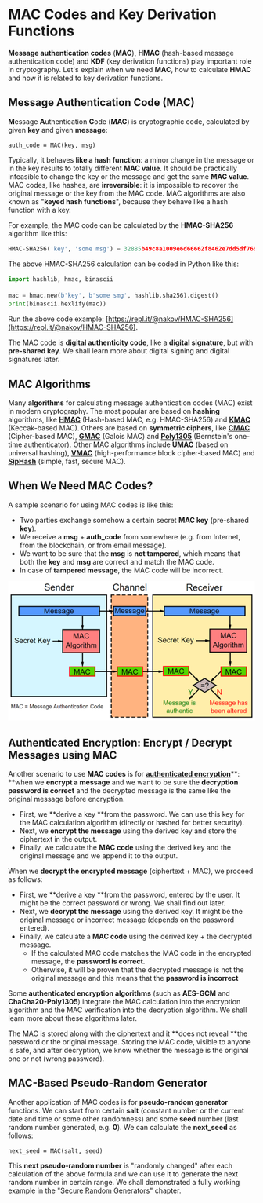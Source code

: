 # MAC Codes and Key Derivation Functions

**Message authentication codes** \(**MAC**\), **HMAC** \(hash-based message authentication code\) and **KDF** \(key derivation functions\) play important role in cryptography. Let's explain when we need **MAC**, how to calculate **HMAC** and how it is related to key derivation functions.

## Message Authentication Code \(MAC\)

**M**essage **A**uthentication **C**ode \(**MAC**\) is cryptographic code, calculated by given **key** and given **message**:

```
auth_code = MAC(key, msg)
```

Typically, it behaves **like a hash function**: a minor change in the message or in the key results to totally different **MAC value**. It should be practically infeasible to change the key or the message and get the same **MAC value**. MAC codes, like hashes, are **irreversible**: it is impossible to recover the original message or the key from the MAC code. MAC algorithms are also known as "**keyed hash functions**", because they behave like a hash function with a key.

For example, the MAC code can be calculated by the **HMAC-SHA256** algorithm like this:

```py
HMAC-SHA256('key', 'some msg') = 32885b49c8a1009e6d66662f8462e7dd5df769a7b725d1d546574e6d5d6e76ad
```

The above HMAC-SHA256 calculation can be coded in Python like this:

```py
import hashlib, hmac, binascii

mac = hmac.new(b'key', b'some smg', hashlib.sha256).digest()
print(binascii.hexlify(mac))
```

Run the above code example: [https://repl.it/@nakov/HMAC-SHA256](https://repl.it/@nakov/HMAC-SHA256).

The MAC code is **digital authenticity code**, like a **digital signature**, but with **pre-shared key**. We shall learn more about digital signing and digital signatures later.

## MAC Algorithms

Many **algorithms** for calculating message authentication codes \(MAC\) exist in modern cryptography. The most popular are based on **hashing** algorithms, like [**HMAC**](https://en.wikipedia.org/wiki/HMAC) \(Hash-based MAC, e.g. HMAC-SHA256\) and [**KMAC**](https://www.cryptosys.net/manapi/api_kmac.html) \(Keccak-based MAC\). Others are based on **symmetric ciphers**, like [**CMAC**](https://en.wikipedia.org/wiki/One-key_MAC) \(Cipher-based MAC\), [**GMAC**](https://en.wikipedia.org/wiki/Galois/Counter_Mode) \(Galois MAC\) and [**Poly1305**](https://en.wikipedia.org/wiki/Poly1305) \(Bernstein's one-time authenticator\). Other MAC algorithms include [**UMAC**](https://en.wikipedia.org/wiki/UMAC) \(based on universal hashing\), [**VMAC**](https://en.wikipedia.org/wiki/VMAC) \(high-performance block cipher-based MAC\) and [**SipHash**](https://en.wikipedia.org/wiki/SipHash) \(simple, fast, secure MAC\).

## When We Need MAC Codes?

A sample scenario for using MAC codes is like this:

* Two parties exchange somehow a certain secret **MAC key** \(pre-shared **key**\).
* We receive a **msg** + **auth\_code** from somewhere \(e.g. from Internet, from the blockchain, or from email message\).
* We want to be sure that the **msg** is **not tampered**, which means that both the **key** and **msg** are correct and match the MAC code.
* In case of **tampered message**, the MAC code will be incorrect.

![](/assets/MAC-message-authentication-code.png)

## Authenticated Encryption: Encrypt / Decrypt Messages using MAC

Another scenario to use **MAC codes** is for [**authenticated encryption**](https://en.wikipedia.org/wiki/Authenticated_encryption)**: **when we **encrypt a message** and we want to be sure the **decryption password is correct** and the decrypted message is the same like the original message before encryption.

* First, we **derive a key **from the password. We can use this key for the MAC calculation algorithm \(directly or hashed for better security\).
* Next, we **encrypt the message** using the derived key and store the ciphertext in the output.
* Finally, we calculate the **MAC code** using the derived key and the original message and we append it to the output.

When we **decrypt the encrypted message** \(ciphertext + MAC\), we proceed as follows:

* First, we **derive a key **from the password, entered by the user. It might be the correct password or wrong. We shall find out later.
* Next, we **decrypt the message** using the derived key. It might be the original message or incorrect message \(depends on the password entered\).
* Finally, we calculate a **MAC code** using the derived key + the decrypted message.
  * If the calculated MAC code matches the MAC code in the encrypted message, the **password is correct**.
  * Otherwise, it will be proven that the decrypted message is not the original message and this means that the **password is incorrect**

Some **authenticated encryption algorithms** \(such as **AES-GCM** and **ChaCha20-Poly1305**\) integrate the MAC calculation into the encryption algorithm and the MAC verification into the decryption algorithm. We shall learn more about these algorithms later.

The MAC is stored along with the ciphertext and it **does not reveal **the password or the original message. Storing the MAC code, visible to anyone is safe, and after decryption, we know whether the message is the original one or not \(wrong password\).

## MAC-Based Pseudo-Random Generator

Another application of MAC codes is for **pseudo-random generator** functions. We can start from certain **salt** \(constant number or the current date and time or some other randomness\) and some **seed** number \(last random number generated, e.g. **0**\). We can calculate the **next\_seed** as follows:

```
next_seed = MAC(salt, seed)
```

This **next pseudo-random number** is "randomly changed" after each calculation of the above formula and we can use it to generate the next random number in certain range. We shall demonstrated a fully working example in the "[Secure Random Generators](/secure-random-generators/pseudo-random-numbers-examples.md)" chapter.

